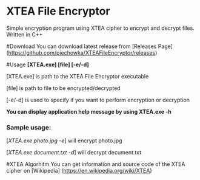# XTEA File Encryptor
Simple encryption program using XTEA cipher to encrypt and decrypt files. Written in C++

#Download
You can download latest release from [Releases Page] (https://github.com/piechowka/XTEAFileEncryptor/releases)

#Usage
**[XTEA.exe] [file] [-e/-d]**

[XTEA.exe] is path to the XTEA File Encryptor executable

[file] is path to file to be encrypted/decrypted

[-e/-d] is used to specify if you want to perform encryption or decryption


**You can display application help message by using XTEA.exe -h**

### Sample usage:

[*XTEA.exe photo.jpg -e*] will encrypt photo.jpg

[*XTEA.exe document.txt -d*] will decrypt decument.txt

#XTEA Algorhitm
You can get information and source code of the XTEA cipher on [Wikipedia] (https://en.wikipedia.org/wiki/XTEA)





